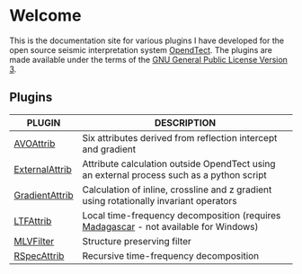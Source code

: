 # Welcome

This is the documentation site for various plugins  I have developed for the open source seismic interpretation system <a href="http://www.opendtect.org/" target="_blank">OpendTect</a>. The plugins are made available under the terms of the [GNU General Public License Version 3](license.txt).

## Plugins

| PLUGIN | DESCRIPTION |
|--------|-------------|
| [AVOAttrib](Attributes/AVOAttrib.md) | Six attributes derived from reflection intercept and gradient |
| [ExternalAttrib](Attributes/ExternalAttrib.md) | Attribute calculation outside OpendTect using an external process such as a python script |
| [GradientAttrib](Attributes/GradientAttrib.md) | Calculation of inline, crossline and z gradient using rotationally invariant operators |
| [LTFAttrib](Attributes/LTFAttrib.md) | Local time-frequency decomposition (requires [Madagascar](http://www.ahay.org) - not available for Windows) |
| [MLVFilter](Attributes/MLVFilter.md) | Structure preserving filter |
| [RSpecAttrib](Attributes/RSpecAttrib.md) | Recursive time-frequency decomposition |


